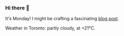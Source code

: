 ### Hi there :wave:

It's Monday! I might be crafting a fascinating [blog post](https://benjaminwuethrich.dev).

Weather in Toronto: partly cloudy, at +21°C.
